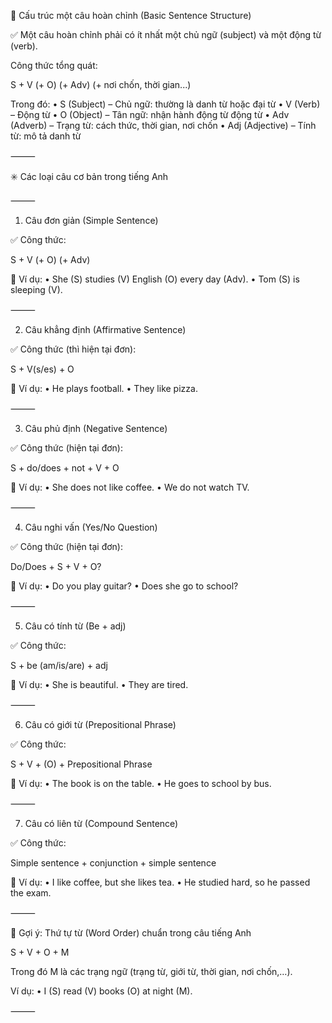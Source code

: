 
🧩 Cấu trúc một câu hoàn chỉnh (Basic Sentence Structure)

✅ Một câu hoàn chỉnh phải có ít nhất một chủ ngữ (subject) và một động từ (verb).

Công thức tổng quát:

S + V (+ O) (+ Adv) (+ nơi chốn, thời gian...)

Trong đó:
	•	S (Subject) – Chủ ngữ: thường là danh từ hoặc đại từ
	•	V (Verb) – Động từ
	•	O (Object) – Tân ngữ: nhận hành động từ động từ
	•	Adv (Adverb) – Trạng từ: cách thức, thời gian, nơi chốn
	•	Adj (Adjective) – Tính từ: mô tả danh từ

⸻

✳️ Các loại câu cơ bản trong tiếng Anh

⸻

1. Câu đơn giản (Simple Sentence)

✅ Công thức:

S + V (+ O) (+ Adv)

📌 Ví dụ:
	•	She (S) studies (V) English (O) every day (Adv).
	•	Tom (S) is sleeping (V).

⸻

2. Câu khẳng định (Affirmative Sentence)

✅ Công thức (thì hiện tại đơn):

S + V(s/es) + O

📌 Ví dụ:
	•	He plays football.
	•	They like pizza.

⸻

3. Câu phủ định (Negative Sentence)

✅ Công thức (hiện tại đơn):

S + do/does + not + V + O

📌 Ví dụ:
	•	She does not like coffee.
	•	We do not watch TV.

⸻

4. Câu nghi vấn (Yes/No Question)

✅ Công thức (hiện tại đơn):

Do/Does + S + V + O?

📌 Ví dụ:
	•	Do you play guitar?
	•	Does she go to school?

⸻

5. Câu có tính từ (Be + adj)

✅ Công thức:

S + be (am/is/are) + adj

📌 Ví dụ:
	•	She is beautiful.
	•	They are tired.

⸻

6. Câu có giới từ (Prepositional Phrase)

✅ Công thức:

S + V + (O) + Prepositional Phrase

📌 Ví dụ:
	•	The book is on the table.
	•	He goes to school by bus.

⸻

7. Câu có liên từ (Compound Sentence)

✅ Công thức:

Simple sentence + conjunction + simple sentence

📌 Ví dụ:
	•	I like coffee, but she likes tea.
	•	He studied hard, so he passed the exam.

⸻

🧠 Gợi ý: Thứ tự từ (Word Order) chuẩn trong câu tiếng Anh

S + V + O + M

Trong đó M là các trạng ngữ (trạng từ, giới từ, thời gian, nơi chốn,…).

Ví dụ:
	•	I (S) read (V) books (O) at night (M).

⸻
